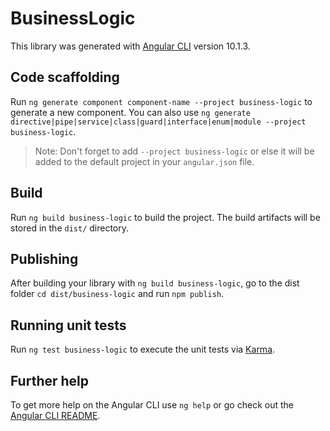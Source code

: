 # BusinessLogic

This library was generated with [Angular CLI](https://github.com/angular/angular-cli) version 10.1.3.

## Code scaffolding

Run `ng generate component component-name --project business-logic` to generate a new component. You can also use `ng generate directive|pipe|service|class|guard|interface|enum|module --project business-logic`.
> Note: Don't forget to add `--project business-logic` or else it will be added to the default project in your `angular.json` file. 

## Build

Run `ng build business-logic` to build the project. The build artifacts will be stored in the `dist/` directory.

## Publishing

After building your library with `ng build business-logic`, go to the dist folder `cd dist/business-logic` and run `npm publish`.

## Running unit tests

Run `ng test business-logic` to execute the unit tests via [Karma](https://karma-runner.github.io).

## Further help

To get more help on the Angular CLI use `ng help` or go check out the [Angular CLI README](https://github.com/angular/angular-cli/blob/master/README.md).
